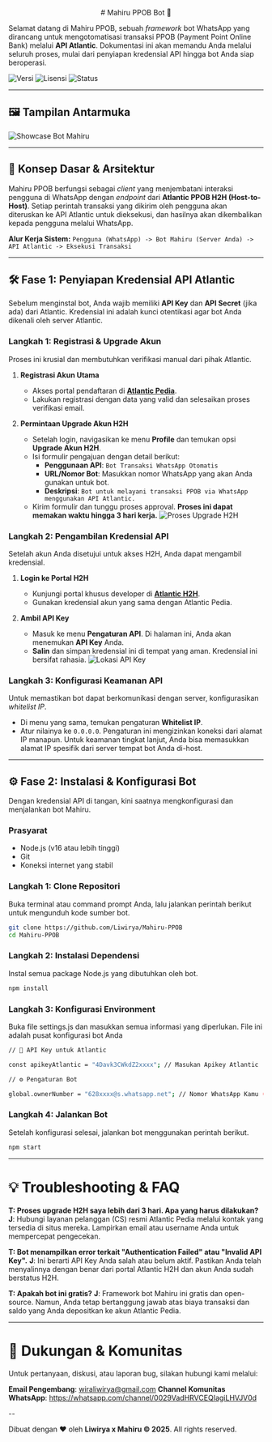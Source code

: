 <center>
    <p># Mahiru PPOB Bot 🤖</p>
</center>

Selamat datang di Mahiru PPOB, sebuah *framework* bot WhatsApp yang dirancang untuk mengotomatisasi transaksi PPOB (Payment Point Online Bank) melalui **API Atlantic**. Dokumentasi ini akan memandu Anda melalui seluruh proses, mulai dari penyiapan kredensial API hingga bot Anda siap beroperasi.

![Versi](https://img.shields.io/badge/versi-1.0.0-blue.svg)
![Lisensi](https://img.shields.io/badge/lisensi-MIT-green.svg)
![Status](https://img.shields.io/badge/status-Aktif-brightgreen.svg)

---

## 🖼️ Tampilan Antarmuka
![Showcase Bot Mahiru](https://files.catbox.moe/h9tt6l.jpg)

---

## 📖 Konsep Dasar & Arsitektur

Mahiru PPOB berfungsi sebagai *client* yang menjembatani interaksi pengguna di WhatsApp dengan *endpoint* dari **Atlantic PPOB H2H (Host-to-Host)**. Setiap perintah transaksi yang dikirim oleh pengguna akan diteruskan ke API Atlantic untuk dieksekusi, dan hasilnya akan dikembalikan kepada pengguna melalui WhatsApp.

**Alur Kerja Sistem:**
`Pengguna (WhatsApp) -> Bot Mahiru (Server Anda) -> API Atlantic -> Eksekusi Transaksi`

---

## 🛠️ Fase 1: Penyiapan Kredensial API Atlantic

Sebelum menginstal bot, Anda wajib memiliki **API Key** dan **API Secret** (jika ada) dari Atlantic. Kredensial ini adalah kunci otentikasi agar bot Anda dikenali oleh server Atlantic.

### Langkah 1: Registrasi & Upgrade Akun
Proses ini krusial dan membutuhkan verifikasi manual dari pihak Atlantic.

1.  **Registrasi Akun Utama**
    - Akses portal pendaftaran di [**Atlantic Pedia**](https://m.atlantic-pedia.co.id/).
    - Lakukan registrasi dengan data yang valid dan selesaikan proses verifikasi email.

2.  **Permintaan Upgrade Akun H2H**
    - Setelah login, navigasikan ke menu **Profile** dan temukan opsi **Upgrade Akun H2H**.
    - Isi formulir pengajuan dengan detail berikut:
        - **Penggunaan API**: `Bot Transaksi WhatsApp Otomatis`
        - **URL/Nomor Bot**: Masukkan nomor WhatsApp yang akan Anda gunakan untuk bot.
        - **Deskripsi**: `Bot untuk melayani transaksi PPOB via WhatsApp menggunakan API Atlantic.`
    - Kirim formulir dan tunggu proses approval. **Proses ini dapat memakan waktu hingga 3 hari kerja.**
    ![Proses Upgrade H2H](https://img1.pixhost.to/images/6555/612032552_skyzo.jpg)

### Langkah 2: Pengambilan Kredensial API
Setelah akun Anda disetujui untuk akses H2H, Anda dapat mengambil kredensial.

1.  **Login ke Portal H2H**
    - Kunjungi portal khusus developer di [**Atlantic H2H**](https://atlantich2h.com/).
    - Gunakan kredensial akun yang sama dengan Atlantic Pedia.

2.  **Ambil API Key**
    - Masuk ke menu **Pengaturan API**. Di halaman ini, Anda akan menemukan **API Key** Anda.
    - **Salin** dan simpan kredensial ini di tempat yang aman. Kredensial ini bersifat rahasia.
    ![Lokasi API Key](https://img1.pixhost.to/images/6555/612033713_skyzo.jpg)

### Langkah 3: Konfigurasi Keamanan API
Untuk memastikan bot dapat berkomunikasi dengan server, konfigurasikan *whitelist IP*.

-   Di menu yang sama, temukan pengaturan **Whitelist IP**.
-   Atur nilainya ke `0.0.0.0`. Pengaturan ini mengizinkan koneksi dari alamat IP manapun. Untuk keamanan tingkat lanjut, Anda bisa memasukkan alamat IP spesifik dari server tempat bot Anda di-host.

---

## ⚙️ Fase 2: Instalasi & Konfigurasi Bot

Dengan kredensial API di tangan, kini saatnya mengkonfigurasi dan menjalankan bot Mahiru.

### Prasyarat
-   Node.js (v16 atau lebih tinggi)
-   Git
-   Koneksi internet yang stabil

### Langkah 1: Clone Repositori
Buka terminal atau command prompt Anda, lalu jalankan perintah berikut untuk mengunduh kode sumber bot.
```bash
git clone https://github.com/Liwirya/Mahiru-PPOB
cd Mahiru-PPOB
```

### Langkah 2: Instalasi Dependensi
Instal semua package Node.js yang dibutuhkan oleh bot.
```bash
npm install
```

### Langkah 3: Konfigurasi Environment
Buka file settings.js dan masukkan semua informasi yang diperlukan. File ini adalah pusat konfigurasi bot Anda
```bash
// 🔑 API Key untuk Atlantic

const apikeyAtlantic = "4Davk3CWkdZ2xxxx"; // Masukan Apikey Atlantic

// ⚙️ Pengaturan Bot

global.ownerNumber = "628xxxx@s.whatsapp.net"; // Nomor WhatsApp Kamu ( Owner )
```

### Langkah 4: Jalankan Bot
Setelah konfigurasi selesai, jalankan bot menggunakan perintah berikut.
```bash
npm start
```

---

# 💡 Troubleshooting & FAQ
<b>T: Proses upgrade H2H saya lebih dari 3 hari. Apa yang harus dilakukan?</b>
<b>J</b>: Hubungi layanan pelanggan (CS) resmi Atlantic Pedia melalui kontak yang tersedia di situs mereka. Lampirkan email atau username Anda untuk mempercepat pengecekan.

<b>T: Bot menampilkan error terkait "Authentication Failed" atau "Invalid API Key".</b>
<b>J</b>: Ini berarti API Key Anda salah atau belum aktif. Pastikan Anda telah menyalinnya dengan benar dari portal Atlantic H2H dan akun Anda sudah berstatus H2H.

<b>T: Apakah bot ini gratis?</b>
<b>J</b>: Framework bot Mahiru ini gratis dan open-source. Namun, Anda tetap bertanggung jawab atas biaya transaksi dan saldo yang Anda depositkan ke akun Atlantic Pedia.

---

# 📢 Dukungan & Komunitas
Untuk pertanyaan, diskusi, atau laporan bug, silakan hubungi kami melalui:

<b>Email Pengembang</b>: wiraliwirya@gmail.com
<b>Channel Komunitas WhatsApp</b>: https://whatsapp.com/channel/0029VadHRVCEQIagiLHVJV0d

--

Dibuat dengan ❤️ oleh <b>Liwirya x Mahiru © 2025</b>. All rights reserved.
